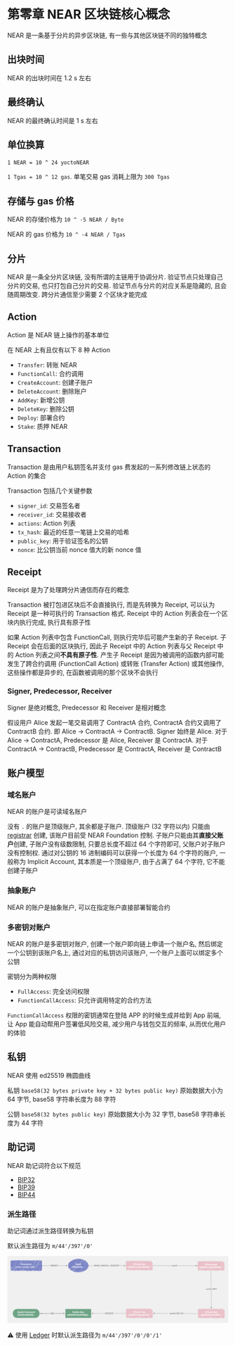 # 第零章 NEAR 区块链核心概念
NEAR 是一条基于分片的异步区块链, 有一些与其他区块链不同的独特概念

## 出块时间
NEAR 的出块时间在 1.2 s 左右

## 最终确认
NEAR 的最终确认时间是 1 s 左右

## 单位换算
`1 NEAR = 10 ^ 24 yoctoNEAR`

`1 Tgas = 10 ^ 12 gas`. 单笔交易 gas 消耗上限为 `300 Tgas`

## 存储与 gas 价格
NEAR 的存储价格为 `10 ^ -5 NEAR / Byte`

NEAR 的 gas 价格为 `10 ^ -4 NEAR / Tgas`

## 分片
NEAR 是一条全分片区块链, 没有所谓的主链用于协调分片. 
验证节点只处理自己分片的交易, 也只打包自己分片的交易.
验证节点与分片的对应关系是隐藏的, 且会随周期改变.
跨分片通信至少需要 2 个区块才能完成

## Action
Action 是 NEAR 链上操作的基本单位

在 NEAR 上有且仅有以下 8 种 Action
* `Transfer`: 转账 NEAR
* `FunctionCall`: 合约调用
* `CreateAccount`: 创建子账户
* `DeleteAccount`: 删除账户
* `AddKey`: 新增公钥
* `DeleteKey`: 删除公钥
* `Deploy`: 部署合约
* `Stake`: 质押 NEAR

## Transaction
Transaction 是由用户私钥签名并支付 gas 费发起的一系列修改链上状态的 Action 的集合

Transaction 包括几个关键参数
* `signer_id`: 交易签名者
* `receiver_id`: 交易接收者
* `actions`: Action 列表
* `tx_hash`: 最近的任意一笔链上交易的哈希
* `public_key`: 用于验证签名的公钥
* `nonce`: 比公钥当前 nonce 值大的新 nonce 值

## Receipt
Receipt 是为了处理跨分片通信而存在的概念

Transaction 被打包进区块后不会直接执行, 而是先转换为 Receipt, 可以认为 Receipt 是一种可执行的 Transaction 格式.
Receipt 中的 Action 列表会在一个区块内执行完成, 执行具有原子性

如果 Action 列表中包含 FunctionCall, 则执行完毕后可能产生新的子 Receipt.
子 Receipt 会在后面的区块执行, 因此子 Receipt 中的 Action 列表与父 Receipt 中的 Action 列表之间**不具有原子性**.
产生子 Receipt 是因为被调用的函数内部可能发生了跨合约调用 (FunctionCall Action) 或转账 (Transfer Action) 或其他操作, 这些操作都是异步的, 在函数被调用的那个区块不会执行

### Signer, Predecessor, Receiver
Signer 是绝对概念, Predecessor 和 Receiver 是相对概念

假设用户 Alice 发起一笔交易调用了 ContractA 合约, ContractA 合约又调用了 ContractB 合约.
即 Alice -> ContractA -> ContractB.
Signer 始终是 Alice.
对于 Alice -> ContractA, Predecessor 是 Alice, Receiver 是 ContractA.
对于 ContractA -> ContractB, Predecessor 是 ContractA, Receiver 是 ContractB

## 账户模型

### 域名账户
NEAR 的账户是可读域名账户

没有 `.` 的账户是顶级账户, 其余都是子账户.
顶级账户 (32 字符以内) 只能由 [registrar](https://explorer.near.org/accounts/registrar) 创建, 该账户目前受 NEAR Foundation 控制.
子账户只能由其**直接父账户**创建, 子账户没有级数限制, 只要总长度不超过 64 个字符即可, 父账户对子账户没有控制权.
通过对公钥的 16 进制编码可以获得一个长度为 64 个字符的账户, 一般称为 Implicit Account, 其本质是一个顶级账户, 由于占满了 64 个字符, 它不能创建子账户

### 抽象账户
NEAR 的账户是抽象账户, 可以在指定账户直接部署智能合约

### 多密钥对账户
NEAR 的账户是多密钥对账户, 创建一个账户即向链上申请一个账户名, 然后绑定一个公钥到该账户名上, 通过对应的私钥访问该账户, 一个账户上面可以绑定多个公钥

密钥分为两种权限
* `FullAccess`: 完全访问权限
* `FunctionCallAccess`: 只允许调用特定的合约方法

`FunctionCallAccess` 权限的密钥通常在登陆 APP 的时候生成并给到 App 前端, 让 App 能自动帮用户签署低风险交易, 减少用户与钱包交互的频率, 从而优化用户的体验

## 私钥
NEAR 使用 ed25519 椭圆曲线

私钥 `base58(32 bytes private key + 32 bytes public key)` 原始数据大小为 64 字节, base58 字符串长度为 88 字符

公钥 `base58(32 bytes public key)` 原始数据大小为 32 字节, base58 字符串长度为 44 字符

## 助记词
NEAR 助记词符合以下规范
* [BIP32](https://github.com/bitcoin/bips/blob/master/bip-0032.mediawiki)
* [BIP39](https://github.com/bitcoin/bips/blob/master/bip-0039.mediawiki)
* [BIP44](https://github.com/bitcoin/bips/blob/master/bip-0044.mediawiki)

### 派生路径
助记词通过派生路径转换为私钥

默认派生路径为 `m/44'/397'/0'`

![master path](./master%20key%20path.png)

⚠️ 使用 [Ledger](https://www.ledger.com) 时默认派生路径为 `m/44'/397'/0'/0'/1'`
